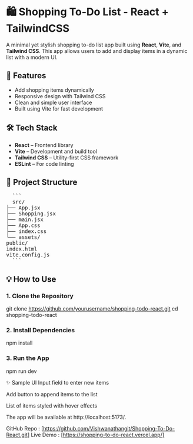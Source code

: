 # 🛍️ Shopping To-Do List - React + TailwindCSS

A minimal yet stylish shopping to-do list app built using **React**, **Vite**, and **Tailwind CSS**. This app allows users to add and display items in a dynamic list with a modern UI.

## 🚀 Features

- Add shopping items dynamically
- Responsive design with Tailwind CSS
- Clean and simple user interface
- Built using Vite for fast development

## 🛠️ Tech Stack

- **React** – Frontend library
- **Vite** – Development and build tool
- **Tailwind CSS** – Utility-first CSS framework
- **ESLint** – For code linting

## 📂 Project Structure
<pre>
  ```
  src/
├── App.jsx
├── Shopping.jsx
├── main.jsx
├── App.css
├── index.css
└── assets/
public/
index.html
vite.config.js
  ```
</pre>


## 💡 How to Use

### 1. Clone the Repository

git clone https://github.com/yourusername/shopping-todo-react.git
cd shopping-todo-react

### 2. Install Dependencies

npm install

### 3. Run the App

npm run dev

✨ Sample UI
Input field to enter new items

Add button to append items to the list

List of items styled with hover effects

The app will be available at http://localhost:5173/.

GitHub Repo : [https://github.com/Vishwanathangit/Shopping-To-Do-React.git]
Live Demo : [https://shopping-to-do-react.vercel.app/]
